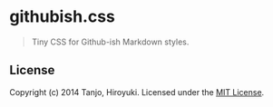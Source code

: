 # githubish.css

> Tiny CSS for Github-ish Markdown styles.

## License
Copyright (c) 2014 Tanjo, Hiroyuki. Licensed under the [MIT License](LICENSE).
